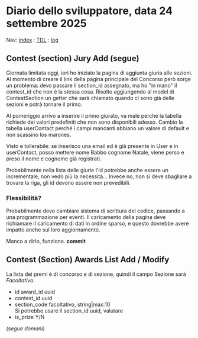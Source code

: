 # Diario dello sviluppatore, data 24 settembre 2025

Nav: [index](../index.md) : [TDL](../TDL.md) : [log](/storage/logs/laravel.log)

## Contest (section) Jury Add (segue)

Giornata limitata oggi, ieri ho iniziato la pagina di aggiunta giuria alle sezioni.
Al momento di creare il link della pagina principale del Concorso però sorge
un problema: devo passare il section_id assegnato, ma ho "in mano" il contest_id
che non è la stessa cosa. Risolto aggiungendo al model di ContestSection un getter
che sarà chiamato quando ci sono già delle sezioni e potrà tornare il primo.

Al pomeriggio arrivo a inserire il primo giurato, va male perché la tabella richiede dei
valori predefiniti che non sono disponibili adesso.
Cambio la tabella userContact perché i campi mancanti abbiano un valore di default
e non scassino los marones.

Visto e tollerabile: se inserisco una email ed è già presente in User e in userContact,
posso mettere nome Babbo cognome Natale, viene perso e preso il nome e cognome già registrati.

Probabilmente nella lista delle giurie l'id potrebbe anche essere un incrementale,
non vedo più la necessità... Invece no, non si deve sbagliare a trovare la riga,
gli id devono essere non prevedibili.

### Flessibilità?

Probabilmente devo cambiare sistema di scrittura del codice, passando a una
programmazione per eventi. Il caricamento della pagina deve richiamare il caricamento di dati
in ordine sparso, e questo dovrebbe avere impatto anche sul loro aggiornamento.

Manco a dirlo, funziona. **commit**

## Contest (Section) Awards List Add / Modify

La lista dei premi è di concorso e di sezione, quindi il campo Sezione sarà *Facoltativo*.

* id award_id uuid
* contest_id  uuid
* section_code facoltativo, string|max:10  
Si potrebbe usare il section_id uuid, valutare
* is_prize Y/N

*(segue domani)*